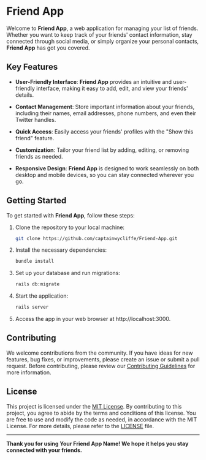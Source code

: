 # Friend App

Welcome to **Friend App**, a web application for managing your list of friends. Whether you want to keep track of your friends' contact information, stay connected through social media, or simply organize your personal contacts, **Friend App** has got you covered.

## Key Features

- **User-Friendly Interface**: **Friend App** provides an intuitive and user-friendly interface, making it easy to add, edit, and view your friends' details.

- **Contact Management**: Store important information about your friends, including their names, email addresses, phone numbers, and even their Twitter handles.

- **Quick Access**: Easily access your friends' profiles with the "Show this friend" feature.

- **Customization**: Tailor your friend list by adding, editing, or removing friends as needed.

- **Responsive Design**: **Friend App** is designed to work seamlessly on both desktop and mobile devices, so you can stay connected wherever you go.

## Getting Started

To get started with **Friend App**, follow these steps:

1. Clone the repository to your local machine:

   ```bash
   git clone https://github.com/captainwycliffe/Friend-App.git
2. Install the necessary dependencies:

   ```bash
   bundle install
3. Set up your database and run migrations:

   ```bash
   rails db:migrate
4. Start the application:

   ```bash
   rails server
5. Access the app in your web browser at http://localhost:3000.

## Contributing

We welcome contributions from the community. If you have ideas for new features, bug fixes, or improvements, please create an issue or submit a pull request. Before contributing, please review our [Contributing Guidelines](CONTRIBUTING.md) for more information.

## License

This project is licensed under the [MIT License](LICENSE). By contributing to this project, you agree to abide by the terms and conditions of this license. You are free to use and modify the code as needed, in accordance with the MIT License. For more details, please refer to the [LICENSE](LICENSE) file.

---

**Thank you for using Your Friend App Name! We hope it helps you stay connected with your friends.**



